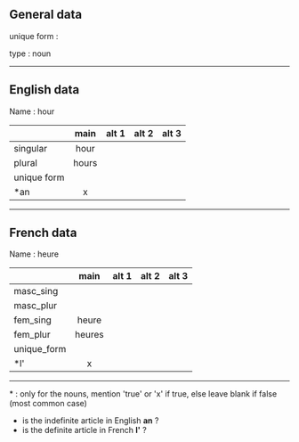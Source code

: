 ## General data

unique form :

type : noun

---

## English data

Name : hour

|             | main  | alt 1 | alt 2 | alt 3 |
| :---------- | :---: | :---: | :---: | ----- |
| singular    | hour  |       |       |       |
| plural      | hours |       |       |       |
| unique form |       |       |       |       |
| \*an        |   x   |       |       |       |

---

## French data

Name : heure

|             |  main  | alt 1 | alt 2 | alt 3 |
| :---------- | :----: | :---: | :---: | :---: |
| masc_sing   |        |       |       |       |
| masc_plur   |        |       |       |       |
| fem_sing    | heure  |       |       |       |
| fem_plur    | heures |       |       |       |
| unique_form |        |       |       |       |
| \*l'        |   x    |       |       |       |

---

\* : only for the nouns, mention 'true' or 'x' if true, else leave blank if false (most common case)

- is the indefinite article in English **an** ?
- is the definite article in French **l'** ?
